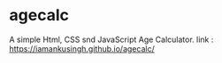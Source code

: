 # agecalc
A simple Html, CSS snd JavaScript Age Calculator.
link : https://iamankusingh.github.io/agecalc/
